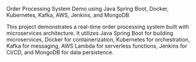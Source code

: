 Order Processing System Demo using Java Spring Boot, Docker, Kubernetes, Kafka, AWS, Jenkins, and MongoDB

This project demonstrates a real-time order processing system built with microservices architecture. It utilizes Java Spring Boot for building microservices, Docker for containerization, Kubernetes for orchestration, Kafka for messaging, AWS Lambda for serverless functions, Jenkins for CI/CD, and MongoDB for data persistence.